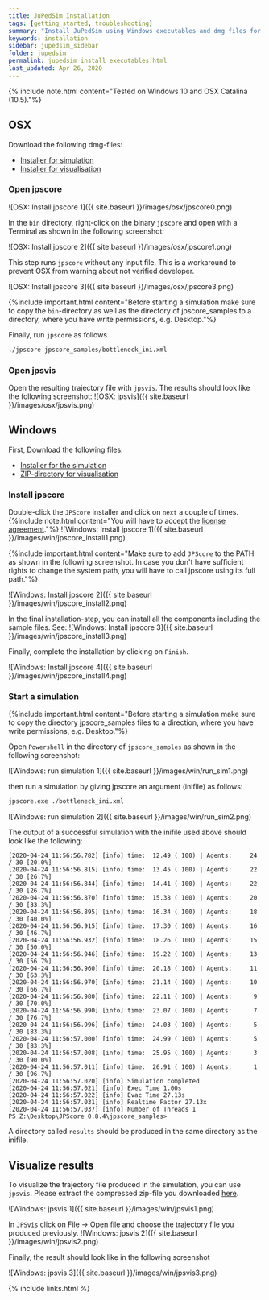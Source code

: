 ```yaml
---
title: JuPedSim Installation
tags: [getting_started, troubleshooting]
summary: "Install JuPedSim using Windows executables and dmg files for OSX"
keywords: installation
sidebar: jupedsim_sidebar
folder: jupedsim
permalink: jupedsim_install_executables.html
last_updated: Apr 26, 2020
---
```


{% include note.html content="Tested on Windows 10 and OSX Catalina (10.5)."%}

## OSX

Download the following dmg-files:

- [Installer for simulation](https://fz-juelich.sciebo.de/s/0xCVR1zYXao1YDW)
- [Installer for visualisation](https://fz-juelich.sciebo.de/s/L2M9VR4TdRrmV0c)

### Open jpscore

![OSX: Install jpscore 1]({{ site.baseurl }}/images/osx/jpscore0.png)


In the `bin` directory, right-click on the binary `jpscore` and open with a Terminal as shown in the following screenshot:

![OSX: Install jpscore 2]({{ site.baseurl }}/images/osx/jpscore1.png)

This step runs `jpscore` without any input file. This is a workaround to prevent OSX from 
warning about not verified developer. 

![OSX: Install jpscore 3]({{ site.baseurl }}/images/osx/jpscore3.png)

{%include important.html content="Before starting a simulation make sure to copy the `bin`-directory as well as the directory of jpscore_samples to a directory, where you have write permissions, e.g. Desktop."%}

Finally, run `jpscore` as follows 

```bash
./jpscore jpscore_samples/bottleneck_ini.xml
```

### Open jpsvis

Open the resulting trajectory file with `jpsvis`. The results should look like the following screenshot:
![OSX: jpsvis]({{ site.baseurl }}/images/osx/jpsvis.png)

## Windows

First, Download the following files:

- [Installer for the simulation](https://fz-juelich.sciebo.de/s/D5ZzrpCiGYYyM5I)
- [ZIP-directory for visualisation](https://fz-juelich.sciebo.de/s/1CQ12M7RjXPwefu)

### Install jpscore

Double-click the `JPScore` installer and click on `next` a couple of times.
{%include note.html content="You will have to accept the [license agreement](https://raw.githubusercontent.com/JuPedSim/jpscore/master/LICENSE)."%}
![Windows: Install jpscore 1]({{ site.baseurl }}/images/win/jpscore_install1.png)

{%include important.html content="Make sure to add `JPScore` to the PATH as shown in the following screenshot. In case you don't have sufficient rights to change the system path, you will have to call jpscore using its full path."%}

![Windows: Install jpscore 2]({{ site.baseurl }}/images/win/jpscore_install2.png)

In the final installation-step, you can install all the components including the sample files. See:
![Windows: Install jpscore 3]({{ site.baseurl }}/images/win/jpscore_install3.png)

Finally, complete the installation by clicking on `Finish`.

![Windows: Install jpscore 4]({{ site.baseurl }}/images/win/jpscore_install4.png)

### Start a simulation 

{%include important.html content="Before starting a simulation make sure to copy the directory jpscore_samples files to a direction, where you have write permissions, e.g. Desktop."%}

Open `Powershell` in the directory of `jpscore_samples` as shown in the following screenshot:

![Windows: run simulation 1]({{ site.baseurl }}/images/win/run_sim1.png)

then run a simulation by giving jpscore an argument (inifile) as follows: 

```bash
jpscore.exe ./bottleneck_ini.xml
```

![Windows: run simulation 2]({{ site.baseurl }}/images/win/run_sim2.png)

The output of a successful simulation with the inifile used above should look like the following:

```
[2020-04-24 11:56:56.782] [info] time:  12.49 ( 100) | Agents:     24 / 30 [20.0%]
[2020-04-24 11:56:56.815] [info] time:  13.45 ( 100) | Agents:     22 / 30 [26.7%]
[2020-04-24 11:56:56.844] [info] time:  14.41 ( 100) | Agents:     22 / 30 [26.7%]
[2020-04-24 11:56:56.870] [info] time:  15.38 ( 100) | Agents:     20 / 30 [33.3%]
[2020-04-24 11:56:56.895] [info] time:  16.34 ( 100) | Agents:     18 / 30 [40.0%]
[2020-04-24 11:56:56.915] [info] time:  17.30 ( 100) | Agents:     16 / 30 [46.7%]
[2020-04-24 11:56:56.932] [info] time:  18.26 ( 100) | Agents:     15 / 30 [50.0%]
[2020-04-24 11:56:56.946] [info] time:  19.22 ( 100) | Agents:     13 / 30 [56.7%]
[2020-04-24 11:56:56.960] [info] time:  20.18 ( 100) | Agents:     11 / 30 [63.3%]
[2020-04-24 11:56:56.970] [info] time:  21.14 ( 100) | Agents:     10 / 30 [66.7%]
[2020-04-24 11:56:56.980] [info] time:  22.11 ( 100) | Agents:      9 / 30 [70.0%]
[2020-04-24 11:56:56.990] [info] time:  23.07 ( 100) | Agents:      7 / 30 [76.7%]
[2020-04-24 11:56:56.996] [info] time:  24.03 ( 100) | Agents:      5 / 30 [83.3%]
[2020-04-24 11:56:57.000] [info] time:  24.99 ( 100) | Agents:      5 / 30 [83.3%]
[2020-04-24 11:56:57.008] [info] time:  25.95 ( 100) | Agents:      3 / 30 [90.0%]
[2020-04-24 11:56:57.011] [info] time:  26.91 ( 100) | Agents:      1 / 30 [96.7%]
[2020-04-24 11:56:57.020] [info] Simulation completed
[2020-04-24 11:56:57.021] [info] Exec Time 1.00s
[2020-04-24 11:56:57.022] [info] Evac Time 27.13s
[2020-04-24 11:56:57.031] [info] Realtime Factor 27.13x
[2020-04-24 11:56:57.037] [info] Number of Threads 1
PS Z:\Desktop\JPScore 0.8.4\jpscore_samples>
```

A directory called `results` should be produced in the same directory as the inifile. 

## Visualize results

To visualize the trajectory file produced in the simulation, you can use `jpsvis`.
Please extract the compressed zip-file you downloaded [here](jupedsim_install_executables.html#windows). 

![Windows: jpsvis 1]({{ site.baseurl }}/images/win/jpsvis1.png)

In `JPSvis` click on File -> Open file 
and choose the trajectory file you produced previously.
![Windows: jpsvis 2]({{ site.baseurl }}/images/win/jpsvis2.png)

Finally, the result should look like in the following screenshot

![Windows: jpsvis 3]({{ site.baseurl }}/images/win/jpsvis3.png)

{% include links.html %}
